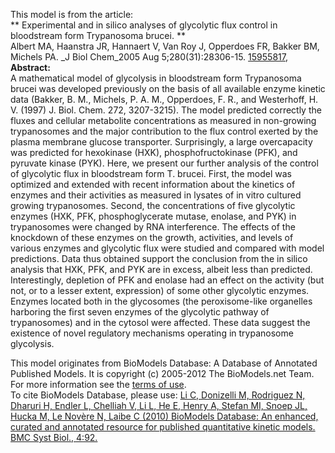 

This model is from the article:  
** Experimental and in silico analyses of glycolytic flux control in bloodstream form Trypanosoma brucei. **   
Albert MA, Haanstra JR, Hannaert V, Van Roy J, Opperdoes FR, Bakker BM,
Michels PA. _J Biol Chem_2005 Aug 5;280(31):28306-15.
[15955817](http://www.ncbi.nlm.nih.gov/pubmed/15955817),  
**Abstract:**   
A mathematical model of glycolysis in bloodstream form Trypanosoma brucei was
developed previously on the basis of all available enzyme kinetic data
(Bakker, B. M., Michels, P. A. M., Opperdoes, F. R., and Westerhoff, H. V.
(1997) J. Biol. Chem. 272, 3207-3215). The model predicted correctly the
fluxes and cellular metabolite concentrations as measured in non-growing
trypanosomes and the major contribution to the flux control exerted by the
plasma membrane glucose transporter. Surprisingly, a large overcapacity was
predicted for hexokinase (HXK), phosphofructokinase (PFK), and pyruvate kinase
(PYK). Here, we present our further analysis of the control of glycolytic flux
in bloodstream form T. brucei. First, the model was optimized and extended
with recent information about the kinetics of enzymes and their activities as
measured in lysates of in vitro cultured growing trypanosomes. Second, the
concentrations of five glycolytic enzymes (HXK, PFK, phosphoglycerate mutase,
enolase, and PYK) in trypanosomes were changed by RNA interference. The
effects of the knockdown of these enzymes on the growth, activities, and
levels of various enzymes and glycolytic flux were studied and compared with
model predictions. Data thus obtained support the conclusion from the in
silico analysis that HXK, PFK, and PYK are in excess, albeit less than
predicted. Interestingly, depletion of PFK and enolase had an effect on the
activity (but not, or to a lesser extent, expression) of some other glycolytic
enzymes. Enzymes located both in the glycosomes (the peroxisome-like
organelles harboring the first seven enzymes of the glycolytic pathway of
trypanosomes) and in the cytosol were affected. These data suggest the
existence of novel regulatory mechanisms operating in trypanosome glycolysis.

This model originates from BioModels Database: A Database of Annotated
Published Models. It is copyright (c) 2005-2012 The BioModels.net Team.  
For more information see the [terms of
use](http://www.ebi.ac.uk/biomodels/legal.html).  
To cite BioModels Database, please use: [Li C, Donizelli M, Rodriguez N,
Dharuri H, Endler L, Chelliah V, Li L, He E, Henry A, Stefan MI, Snoep JL,
Hucka M, Le Novère N, Laibe C (2010) BioModels Database: An enhanced, curated
and annotated resource for published quantitative kinetic models. BMC Syst
Biol., 4:92.](http://www.ncbi.nlm.nih.gov/pubmed/20587024)

